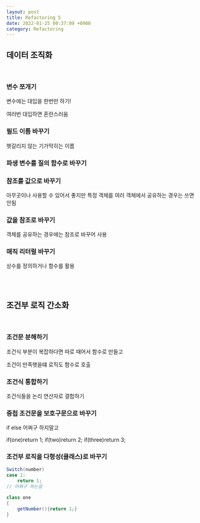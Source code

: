 ```yaml
---
layout: post
title: Refactoring 5
date: 2022-01-25 00:37:09 +0900
category: Refactoring
---
```

## 데이터 조직화

<br>

### 변수 쪼개기

변수에는 대입을 한번만 하기!

여러번 대입하면 혼란스러움

### 필드 이름 바꾸기

햇갈리지 않는 기가막히는 이름

### 파생 변수를 질의 함수로 바꾸기

### 참조를 값으로 바꾸기

아무곳이나 사용할 수 있어서 좋지만 특정 객체를 여러 객체에서 공유하는 경우는 쓰면 안됨

### 값을 참조로 바꾸기

객체를 공유하는 경우에는 참조로 바꾸어 사용

### 매직 리터럴 바꾸기

상수를 정의하거나 함수를 활용

<br>
<br>

## 조건부 로직 간소화

<br>

### 조건문 분해하기

조건식 부분이 복잡하다면 따로 때어서 함수로 만들고

조건이 만족햇을떄 로직도 함수로 호출

### 조건식 통합하기

조건식들을 논리 연산자로 결합하기

### 중첩 조건문을 보호구문으로 바꾸기

if else 어쩌구 하지말고

if(one)return 1;
if(two)return 2;
if(three)return 3;

### 조건부 로직을 다형성(클래스)로 바꾸기

```csharp
Switch(number)
case 1:
    return 1;
// 어쩌구 하는걸

class one
{
    getNumber(){return 1;}
}
```


